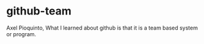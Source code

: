 # github-team
 Axel Pioquinto, What I learned about github is that it is a team based system or program.
